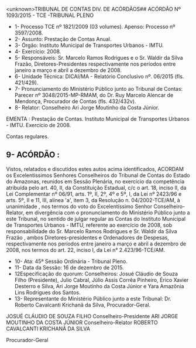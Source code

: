 &lt;unknown&gt;TRIBUNAL DE CONTAS DIV. DE ACÓRDÃOS## ACÓRDÃO Nº 1093/2015 - TCE -TRIBUNAL PLENO

- 1- Processo TCE nº 1821/2009 (03 volumes). Apenso: Processo nº 3597/2008.
- 2- Assunto: Prestação de Contas Anual.
- 3- Órgão: Instituto Municipal de Transportes Urbanos - IMTU.
- 4- Exercício: 2008.
- 5-  Responsáveis: Sr. Marcelo  Ramos  Rodrigues  e  o  Sr.  Waldir  da  Silva  Frazão, Diretores-Presidentes  respectivamente  nos  períodos  entre  janeiro  a  março  e  abril  a dezembro de 2008.
- 6- Unidade Técnica: DICAI/MA - Relatório Conclusivo nº. 06/2015 (fls. 421/429).
- 7-  Pronunciamento  do Ministério Público  junto  ao Tribunal  de Contas: Parecer  nº 3048/2015-MP-RMAM, do Dr. Ruy Marcelo Alencar de Mendonça, Procurador de Contas (fls. 432/432v).
- 8- Relator: Conselheiro Ari Jorge Moutinho da Costa Júnior.

EMENTA : Prestação de Contas. Instituto Municipal de Transportes Urbanos - IMTU. Exercício de 2008.

Contas regulares.

## 9- ACÓRDÃO :

Vistos, relatados e discutidos estes autos acima identificados, ACORDAM os Excelentíssimos Senhores Conselheiros do Tribunal de Contas do Estado do Amazonas, reunidos em Sessão Plenária, no exercício da competência atribuída pelo art. 40,  II, da Constituição Estadual, c/c o art. 18, inciso II, da Lei Complementar nº 06/91, arts. 1º, II, 2º, 4º e 5º,  I,  da  Lei  nº  2423/96 e arts. 5º,  II e  11,  III,  alínea  'a',  item  3,  da  Resolução n. 04/2002-TCE/AM, à  unanimidade , nos  termos  do  voto  do  Excelentíssimo  Senhor Conselheiro-Relator, em divergência com o pronunciamento do Ministério Público junto a este Tribunal, no sentido de julgar regular as  Contas  do Instituto Municipal de Transportes Urbanos - IMTU, referente ao exercício de 2008, sob responsabilidade do Sr. Marcelo Ramos Rodrigues e Sr. Waldir da Silva Frazão , ambos Diretores-presidentes e Ordenadores de Despesas, respectivamente nos períodos entre janeiro a março e abril a dezembro de 2008, nos termos do art. 22, inciso I, da Lei n° 2.423/96-TCE/AM.

- 10- Ata: 45ª Sessão Ordinária - Tribunal Pleno.
- 11- Data da Sessão: 16 de dezembro de 2015.
- 12Especificação do quorum: Conselheiros: Josué Cláudio de Souza Filho (Presidente), Julio Cabral, Júlio  Assis Corrêa Pinheiro, Érico Xavier Desterro e Silva, Ari Jorge Moutinho da Costa Júnior e Yara Amazônia Lins Rodrigues dos Santos.
- 13- Representante do Ministério Público junto a este Tribunal: Dr. Roberto Cavalcanti Krichanã da Silva, Procurador-Geral.

JOSUÉ CLÁUDIO DE SOUZA FILHO Conselheiro-Presidente ARI JORGE MOUTINHO DA COSTA JÚNIOR Conselheiro-Relator ROBERTO CAVALCANTI KRICHANÃ DA SILVA

Procurador-Geral